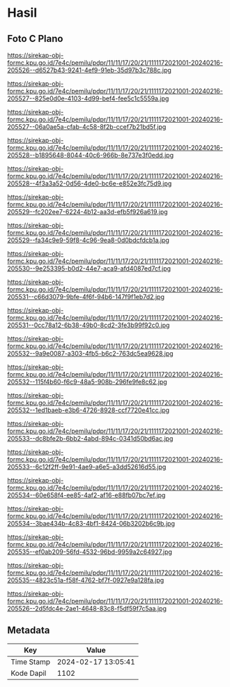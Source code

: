 # Hasil

## Foto C Plano

https://sirekap-obj-formc.kpu.go.id/7e4c/pemilu/pdpr/11/11/17/20/21/1111172021001-20240216-205526--d6527b43-9241-4ef9-91eb-35d97b3c788c.jpg

https://sirekap-obj-formc.kpu.go.id/7e4c/pemilu/pdpr/11/11/17/20/21/1111172021001-20240216-205527--825e0d0e-4103-4d99-bef4-fee5c1c5559a.jpg

https://sirekap-obj-formc.kpu.go.id/7e4c/pemilu/pdpr/11/11/17/20/21/1111172021001-20240216-205527--06a0ae5a-cfab-4c58-8f2b-ccef7b21bd5f.jpg

https://sirekap-obj-formc.kpu.go.id/7e4c/pemilu/pdpr/11/11/17/20/21/1111172021001-20240216-205528--b1895648-8044-40c6-966b-8e737e3f0edd.jpg

https://sirekap-obj-formc.kpu.go.id/7e4c/pemilu/pdpr/11/11/17/20/21/1111172021001-20240216-205528--4f3a3a52-0d56-4de0-bc6e-e852e3fc75d9.jpg

https://sirekap-obj-formc.kpu.go.id/7e4c/pemilu/pdpr/11/11/17/20/21/1111172021001-20240216-205529--fc202ee7-6224-4b12-aa3d-efb5f926a619.jpg

https://sirekap-obj-formc.kpu.go.id/7e4c/pemilu/pdpr/11/11/17/20/21/1111172021001-20240216-205529--fa34c9e9-59f8-4c96-9ea8-0d0bdcfdcb1a.jpg

https://sirekap-obj-formc.kpu.go.id/7e4c/pemilu/pdpr/11/11/17/20/21/1111172021001-20240216-205530--9e253395-b0d2-44e7-aca9-afd4087ed7cf.jpg

https://sirekap-obj-formc.kpu.go.id/7e4c/pemilu/pdpr/11/11/17/20/21/1111172021001-20240216-205531--c66d3079-9bfe-4f6f-94b6-147f9f1eb7d2.jpg

https://sirekap-obj-formc.kpu.go.id/7e4c/pemilu/pdpr/11/11/17/20/21/1111172021001-20240216-205531--0cc78a12-6b38-49b0-8cd2-3fe3b99f92c0.jpg

https://sirekap-obj-formc.kpu.go.id/7e4c/pemilu/pdpr/11/11/17/20/21/1111172021001-20240216-205532--9a9e0087-a303-4fb5-b6c2-763dc5ea9628.jpg

https://sirekap-obj-formc.kpu.go.id/7e4c/pemilu/pdpr/11/11/17/20/21/1111172021001-20240216-205532--115f4b60-f6c9-48a5-908b-296fe9fe8c62.jpg

https://sirekap-obj-formc.kpu.go.id/7e4c/pemilu/pdpr/11/11/17/20/21/1111172021001-20240216-205532--1ed1baeb-e3b6-4726-8928-ccf7720e41cc.jpg

https://sirekap-obj-formc.kpu.go.id/7e4c/pemilu/pdpr/11/11/17/20/21/1111172021001-20240216-205533--dc8bfe2b-6bb2-4abd-894c-0341d50bd6ac.jpg

https://sirekap-obj-formc.kpu.go.id/7e4c/pemilu/pdpr/11/11/17/20/21/1111172021001-20240216-205533--6c12f2ff-9e91-4ae9-a6e5-a3dd52616d55.jpg

https://sirekap-obj-formc.kpu.go.id/7e4c/pemilu/pdpr/11/11/17/20/21/1111172021001-20240216-205534--60e658f4-ee85-4af2-af16-e88fb07bc7ef.jpg

https://sirekap-obj-formc.kpu.go.id/7e4c/pemilu/pdpr/11/11/17/20/21/1111172021001-20240216-205534--3bae434b-4c83-4bf1-8424-06b3202b6c9b.jpg

https://sirekap-obj-formc.kpu.go.id/7e4c/pemilu/pdpr/11/11/17/20/21/1111172021001-20240216-205535--ef0ab209-56fd-4532-96bd-9959a2c64927.jpg

https://sirekap-obj-formc.kpu.go.id/7e4c/pemilu/pdpr/11/11/17/20/21/1111172021001-20240216-205535--4823c51a-f58f-4762-bf7f-0927e9a128fa.jpg

https://sirekap-obj-formc.kpu.go.id/7e4c/pemilu/pdpr/11/11/17/20/21/1111172021001-20240216-205526--2d5fdc4e-2ae1-4648-83c8-f5df59f7c5aa.jpg


## Metadata

| Key        | Value               |
| ---------- | ------------------- |
| Time Stamp | 2024-02-17 13:05:41 |
| Kode Dapil | 1102                |



